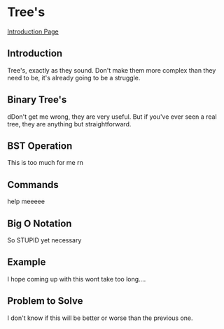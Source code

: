 # Tree's

[Introduction Page](0-Introduction.md)

## Introduction

Tree's, exactly as they sound. Don't make them more complex than they need to be, it's already going to be a struggle. 

## Binary Tree's

dDon't get me wrong, they are very useful. But if you've ever seen a real tree, they are anything but straightforward. 

## BST Operation

This is too much for me rn

## Commands

help meeeee

## Big O Notation

So STUPID yet necessary

## Example

I hope coming up with this wont take too long....

## Problem to Solve

I don't know if this will be better or worse than the previous one.